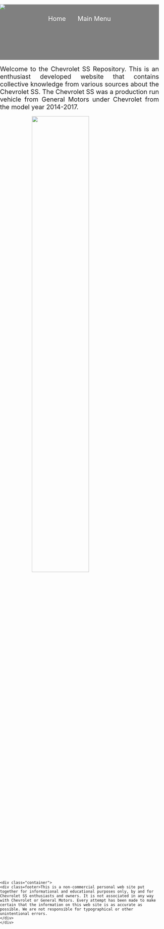 <html>
<head>
<title>Chevrolet SS Repository</title>
<Style>
#header {
	background-color: gray;
	height: 175px;
	width: 100%;
}
body {
margin: 0;
padding: 0;
}
div.header {
	word-break: normal;
	text-align: center;
}

#LogoArea {
	width: 250px;
	height: 100px;
	background: url('SS.jpg');
	
}
.navbar {
  overflow: hidden;
  border-radius: 15px;
}
.navbar a {
  font-size: 20px;
  color: white;
  padding: 14px 16px;
  text-decoration: none;
}
.navbar a:hover, .dropdown:hover .dropbtn {
  background-color: black;
  border-radius: 15px;
}

#footer {
	background-color: gray;
	height: 40px;
	width: 100%;
	color: #FFFFFF;
	padding-top: 20px;
	text-align: center;
	position: absolute;
	bottom: 0;
}

div.footer {
	word-break: normal;
	text-align: justify;
}

.container {
	width: 80%;
	height: auto;
	margin: 0 auto;
}
.mainArea {
	background-color: #000000;
	padding: 20px;
	padding-bottom: 5px;
	padding-top: 5px;
}
div.main {
	word-break: normal;
	text-align: justify;
	font-size: 20px;
}
img {
  display: block;
  margin-left: auto;
  margin-right: auto;
}
</Style>
</head>
<body>
	<div id="header">
		<img src="SS.jpg">
		<br>		
			<div class="container">
				<div class=header>
					<Div class="navbar"> 
						<a href="home.html"> Home </a>
						<a href="main.html"> Main Menu </a>
					</div>
				</div>
		</div>
	</div>

<br>
<div id="mainArea">
	<div class="container">
	<div class=main>
	Welcome to the Chevrolet SS Repository. This is an enthusiast developed website that contains collective knowledge from various sources about the Chevrolet SS. The Chevrolet SS was a production run vehicle from General Motors under Chevrolet from the model year 2014-2017. 
	</div>
	<br>
	<img src="Chevrolet SS Home.jpg" style="width:60%">
	</div>
</div>

<div id="footer">
	
	<div class="container">
	<div class=footer>This is a non-commercial personal web site put together for informational and educational purposes only, by and for Chevrolet SS enthusiasts and owners. It is not associated in any way with Chevrolet or General Motors. Every attempt has been made to make certain that the information on this web site is as accurate as possible. We are not responsible for typographical or other unintentional errors.
	</div>
	</div>
	
</div> 

</body
</html>

